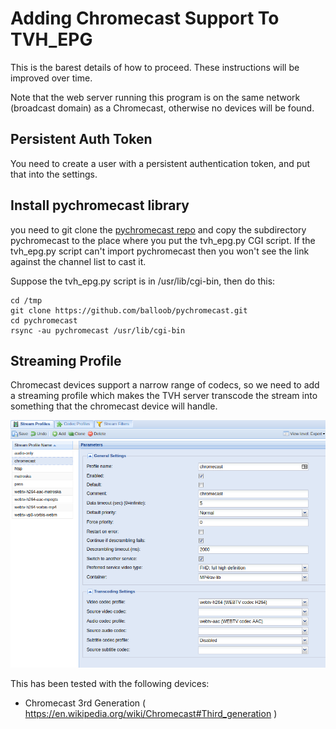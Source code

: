 # Adding Chromecast Support To TVH_EPG

This is the barest details of how to proceed. These instructions will be improved over time.

Note that the web server running this program is on the same network (broadcast
domain) as a Chromecast, otherwise no devices will be found.


## Persistent Auth Token

You need to create a user with a persistent authentication token, and put that into the settings.


## Install pychromecast library

you need to git clone the <a href="https://github.com/balloob/pychromecast">pychromecast repo</a> and copy the subdirectory pychromecast to the place where you put the tvh_epg.py CGI script. If the tvh_epg.py script can't import pychromecast then you won't see the link against the channel list to cast it.

Suppose the tvh_epg.py script is in /usr/lib/cgi-bin, then do this:
```
cd /tmp
git clone https://github.com/balloob/pychromecast.git
cd pychromecast
rsync -au pychromecast /usr/lib/cgi-bin
```



## Streaming Profile

Chromecast devices support a narrow range of codecs, so we need to add a streaming profile which makes the TVH server transcode the stream into something that the chromecast device will handle.

<img src="https://raw.githubusercontent.com/speculatrix/tvh_epg/master/chromecast_profile1.jpg" />


This has been tested with the following devices:
* Chromecast 3rd Generation ( https://en.wikipedia.org/wiki/Chromecast#Third_generation )

